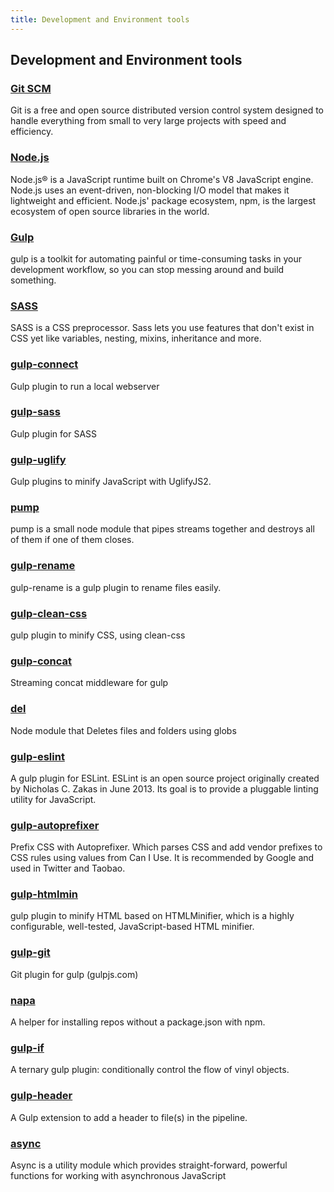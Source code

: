 ```yaml
---
title: Development and Environment tools
---
```

## Development and Environment tools

### [Git SCM](https://git-scm.com/)

Git is a free and open source distributed version control system designed to handle everything from small to very large projects with speed and efficiency.

### [Node.js](https://nodejs.org/en/)

Node.js® is a JavaScript runtime built on Chrome's V8 JavaScript engine. Node.js uses an event-driven, non-blocking I/O model that makes it lightweight and efficient. Node.js' package ecosystem, npm, is the largest ecosystem of open source libraries in the world.

### [Gulp](https://gulpjs.com/)

gulp is a toolkit for automating painful or time-consuming tasks in your development workflow, so you can stop messing around and build something.

### [SASS](http://sass-lang.com)

SASS is a CSS preprocessor. Sass lets you use features that don't exist in CSS yet like variables, nesting, mixins, inheritance and more.

### [gulp-connect](https://www.npmjs.com/package/gulp-connect)

Gulp plugin to run a local webserver

### [gulp-sass](https://www.npmjs.com/package/gulp-sass)

Gulp plugin for SASS

### [gulp-uglify](https://www.npmjs.com/package/gulp-uglify)

Gulp plugins to minify JavaScript with UglifyJS2.

### [pump](https://www.npmjs.com/package/pump)

pump is a small node module that pipes streams together and destroys all of them if one of them closes.

### [gulp-rename](https://www.npmjs.com/package/gulp-rename)

gulp-rename is a gulp plugin to rename files easily.

### [gulp-clean-css](https://www.npmjs.com/package/gulp-clean-css)

gulp plugin to minify CSS, using clean-css

### [gulp-concat](https://www.npmjs.com/package/gulp-concat)

Streaming concat middleware for gulp

### [del](https://www.npmjs.com/package/del)

Node module that Deletes files and folders using globs

### [gulp-eslint](https://www.npmjs.com/package/gulp-eslint)

A gulp plugin for ESLint. ESLint is an open source project originally created by Nicholas C. Zakas in June 2013. Its goal is to provide a pluggable linting utility for JavaScript.

### [gulp-autoprefixer](https://www.npmjs.com/package/gulp-autoprefixer)

Prefix CSS with Autoprefixer. Which parses CSS and add vendor prefixes to CSS rules using values from Can I Use. It is recommended by Google and used in Twitter and Taobao.

### [gulp-htmlmin](https://www.npmjs.com/package/gulp-htmlmin)

gulp plugin to minify HTML based on HTMLMinifier, which is a highly configurable, well-tested, JavaScript-based HTML minifier.

### [gulp-git](https://www.npmjs.com/package/gulp-git)

Git plugin for gulp (gulpjs.com)

### [napa](https://www.npmjs.com/package/napa)

A helper for installing repos without a package.json with npm.

### [gulp-if](https://www.npmjs.com/package/gulp-if "A ternary gulp plugin that conditionally control the flow of vinyl objects")

A ternary gulp plugin: conditionally control the flow of vinyl objects.

### [gulp-header](https://www.npmjs.com/package/gulp-header "A Gulp extension to add a header to file(s) in the pipeline")

A Gulp extension to add a header to file(s) in the pipeline.

### [async](https://www.npmjs.com/package/async "Async is a utility module which provides functions for working with asynchronous JavaScript")

Async is a utility module which provides straight-forward, powerful functions for working with asynchronous JavaScript
